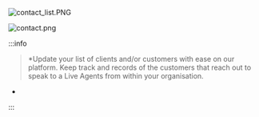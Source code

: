 ![contact_list.PNG](https://stoplight.io/api/v1/projects/cHJqOjg4ODkz/images/hbmkQHxFQyo)

![contact.png](https://stoplight.io/api/v1/projects/cHJqOjg4ODkz/images/Snn7twiJcfg)


:::info
> *Update your list of clients and/or customers with ease on our platform. Keep track and records of the customers that reach out to speak to a Live Agents from within your organisation.
*
:::



